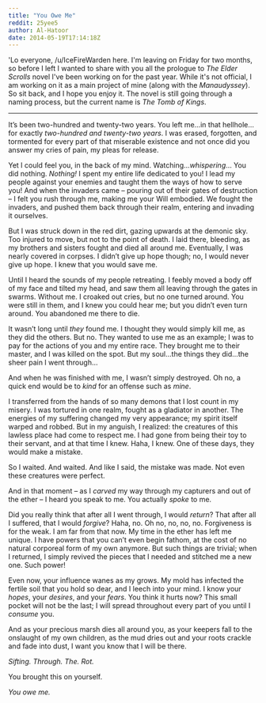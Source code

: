 ```yaml
---
title: "You Owe Me"
reddit: 25yee5
author: Al-Hatoor
date: 2014-05-19T17:14:18Z
---
```


'Lo everyone, /u/IceFireWarden here. I'm leaving on Friday for two months, so before I left I wanted to share with you all the prologue to *The Elder Scrolls* novel I've been working on for the past year. While it's not official, I am working on it as a main project of mine (along with the *Manaudyssey*). So sit back, and I hope you enjoy it. The novel is still going through a naming process, but the current name is *The Tomb of Kings*.
___________________________________________________________

It’s been two-hundred and twenty-two years. You left me…in that hellhole…for exactly *two-hundred and twenty-two years*. I was erased, forgotten, and tormented for every part of that miserable existence and not once did you answer my cries of pain, my pleas for release. 

Yet I could feel you, in the back of my mind. Watching…*whispering*…
You did nothing. *Nothing!* I spent my entire life dedicated to you! I lead my people against your enemies and taught them the ways of how to serve you! And when the invaders came – pouring out of their gates of destruction – I felt you rush through me, making me your Will embodied. We fought the invaders, and pushed them back through their realm, entering and invading it ourselves.

But I was struck down in the red dirt, gazing upwards at the demonic sky. Too injured to move, but not to the point of death. I laid there, bleeding, as my brothers and sisters fought and died all around me. Eventually, I was nearly covered in corpses. I didn’t give up hope though; no, I would never give up hope. I knew that you would save me.

Until I heard the sounds of my people retreating. I feebly moved a body off of my face and tilted my head, and saw them all leaving through the gates in swarms. Without me. I croaked out cries, but no one turned around. You were still in them, and I knew you could hear me; but you didn’t even turn around. You abandoned me there to die.

It wasn’t long until *they* found me. I thought they would simply kill me, as they did the others. But no. They wanted to use me as an example; I was to pay for the actions of you and my entire race. They brought me to their master, and I was killed on the spot. But my soul…the things they did…the sheer pain I went through…

And when he was finished with me, I wasn’t simply destroyed. Oh no, a quick end would be to *kind* for an offense such as *mine*.

I transferred from the hands of so many demons that I lost count in my misery. I was tortured in one realm, fought as a gladiator in another. The energies of my suffering changed my very appearance; my spirit itself warped and robbed. But in my anguish, I realized: the creatures of this lawless place had come to respect me. I had gone from being their toy to their servant, and at that time I knew. Haha, I knew. One of these days, they would make a mistake.

So I waited. And waited. And like I said, the mistake was made. Not even these creatures were perfect.

And in that moment – as I *carved* my way through my capturers and out of the ether – I heard you speak to me. You actually *spoke* to me.

Did you really think that after all I went through, I would *return*? That after all I suffered, that I would *forgive*? Haha, no. Oh no, no, no, no. Forgiveness is for the weak. I am far from that now. My time in the ether has left me unique. I have powers that you can’t even begin fathom, at the cost of no natural corporeal form of my own anymore. But such things are trivial; when I returned, I simply revived the pieces that I needed and stitched me a new one. Such power!

Even now, your influence wanes as my grows. My mold has infected the fertile soil that you hold so dear, and I leech into your mind. I know your *hopes*, your *desires*, and your *fears*. You think it hurts now? This small pocket will not be the last; I will spread throughout every part of you until I *consume* you.

And as your precious marsh dies all around you, as your keepers fall to the onslaught of my own children, as the mud dries out and your roots crackle and fade into dust, I want you know that I will be there.

*Sifting. Through. The. Rot.*

You brought this on yourself.

*You owe me.*
